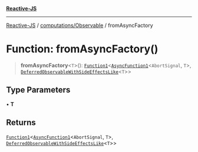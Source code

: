 [**Reactive-JS**](../../../README.md)

***

[Reactive-JS](../../../README.md) / [computations/Observable](../README.md) / fromAsyncFactory

# Function: fromAsyncFactory()

> **fromAsyncFactory**\<`T`\>(): [`Function1`](../../../functions/type-aliases/Function1.md)\<[`AsyncFunction1`](../../../functions/type-aliases/AsyncFunction1.md)\<`AbortSignal`, `T`\>, [`DeferredObservableWithSideEffectsLike`](../../interfaces/DeferredObservableWithSideEffectsLike.md)\<`T`\>\>

## Type Parameters

• **T**

## Returns

[`Function1`](../../../functions/type-aliases/Function1.md)\<[`AsyncFunction1`](../../../functions/type-aliases/AsyncFunction1.md)\<`AbortSignal`, `T`\>, [`DeferredObservableWithSideEffectsLike`](../../interfaces/DeferredObservableWithSideEffectsLike.md)\<`T`\>\>
